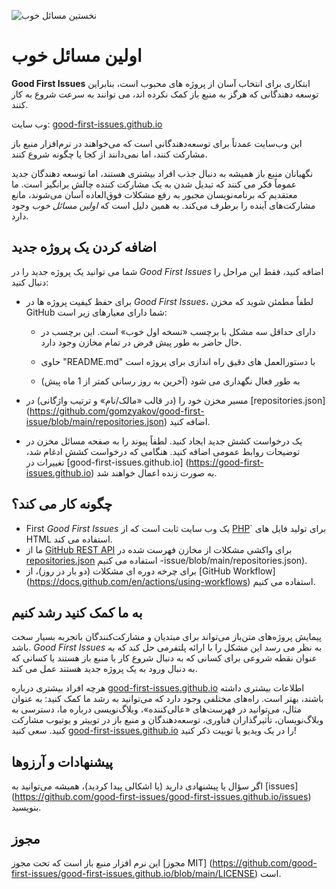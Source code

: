 ![نخستین مسائل خوب](https://github.com/Krishna01work/good-first-issues.github.io/blob/f5ac4b7f8543913637057e166638f1735512434c/assets/github/social-preview.png)

# اولین مسائل خوب

**Good First Issues** ابتکاری برای انتخاب آسان از پروژه های محبوب است، بنابراین توسعه دهندگانی که هرگز به منبع باز کمک نکرده اند، می توانند به سرعت شروع به کار کنند.

وب سایت: [good-first-issues.github.io](https://good-first-issues.github.io)

این وب‌سایت عمدتاً برای توسعه‌دهندگانی است که می‌خواهند در نرم‌افزار منبع باز مشارکت کنند، اما نمی‌دانند از کجا یا چگونه شروع کنند.

نگهبانان منبع باز همیشه به دنبال جذب افراد بیشتری هستند، اما توسعه دهندگان جدید عموماً فکر می کنند که تبدیل شدن به یک مشارکت کننده چالش برانگیز است. ما معتقدیم که برنامه‌نویسان مجبور به رفع مشکلات فوق‌العاده آسان می‌شوند، مانع مشارکت‌های آینده را برطرف می‌کند. به همین دلیل است که *اولین مسائل خوب* وجود دارد.

## اضافه کردن یک پروژه جدید

شما می توانید یک پروژه جدید را در *Good First Issues* اضافه کنید، فقط این مراحل را دنبال کنید:

- برای حفظ کیفیت پروژه ها در *Good First Issues*، لطفاً مطمئن شوید که مخزن GitHub شما دارای معیارهای زیر است:

     - دارای حداقل سه مشکل با برچسب «نسخه اول خوب» است. این برچسب در حال حاضر به طور پیش فرض در تمام مخازن وجود دارد.

     - حاوی "README.md" با دستورالعمل های دقیق راه اندازی برای پروژه است

     - به طور فعال نگهداری می شود (آخرین به روز رسانی کمتر از 1 ماه پیش)

- مسیر مخزن خود را (در قالب «مالک/نام» و ترتیب واژگانی) در [repositories.json] (https://github.com/gomzyakov/good-first-issue/blob/main/repositories.json) اضافه کنید.

- یک درخواست کشش جدید ایجاد کنید. لطفاً پیوند را به صفحه مسائل مخزن در توضیحات روابط عمومی اضافه کنید. هنگامی که درخواست کشش ادغام شد، تغییرات در [good-first-issues.github.io] (https://good-first-issues.github.io) به صورت زنده اعمال خواهند شد.

## چگونه کار می کند؟

- First *Good First Issues* یک وب سایت ثابت است که از [PHP](https://www.php.net)` برای تولید فایل های HTML استفاده می کند.
- ما از [GitHub REST API](https://docs.github.com/en/rest) برای واکشی مشکلات از مخازن فهرست شده در [repositories.json](https://github.com/gomzyakov/good-first) استفاده می کنیم -issue/blob/main/repositories.json).
- برای چرخه دوره ای مشکلات (دو بار در روز)، از [GitHub Workflow] (https://docs.github.com/en/actions/using-workflows) استفاده می کنیم.

## به ما کمک کنید رشد کنیم

پیمایش پروژه‌های متن‌باز می‌تواند برای مبتدیان و مشارکت‌کنندگان باتجربه بسیار سخت باشد. *Good First Issues* به نظر می رسد این مشکل را با ارائه پلتفرمی حل کند که به عنوان نقطه شروعی برای کسانی که به دنبال شروع کار با منبع باز هستند یا کسانی که به دنبال ورود به یک پروژه جدید هستند عمل می کند.

هرچه افراد بیشتری درباره [good-first-issues.github.io](https://good-first-issues.github.io) اطلاعات بیشتری داشته باشند، بهتر است. راه‌های مختلفی وجود دارد که می‌توانید به رشد ما کمک کنید: به عنوان مثال، می‌توانید در فهرست‌های «عالی‌کننده»، وبلاگ‌نویسی درباره ما، دسترسی به وبلاگ‌نویسان، تأثیرگذاران فناوری، توسعه‌دهندگان و منبع باز در توییتر و یوتیوب مشارکت کنید. سعی کنید [good-first-issues.github.io](https://good-first-issues.github.io) را در یک ویدیو یا توییت ذکر کنید!

## پیشنهادات و آرزوها

اگر سؤال یا پیشنهادی دارید (یا اشکالی پیدا کردید)، همیشه می‌توانید به [issues] (https://github.com/good-first-issues/good-first-issues.github.io/issues) بنویسید.

## مجوز

این نرم افزار منبع باز است که تحت مجوز [مجوز MIT] (https://github.com/good-first-issues/good-first-issues.github.io/blob/main/LICENSE) است.